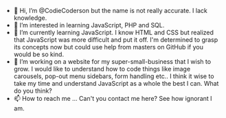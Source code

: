 - 👋 Hi, I’m @CodieCoderson but the name is not really accurate. I lack knowledge.
- 👀 I’m interested in learning JavaScript, PHP and SQL.
- 🌱 I’m currently learning JavaScript. I know HTML and CSS but realized that JavaScript was more difficult and put it off. I'm determined to grasp its concepts now but could use help from masters on GitHub if you would be so kind.
- 💞️ I’m working on a website for my super-small-business that I wish to grow. I would like to understand how to code things like image carousels, pop-out menu sidebars, form handling etc.. I think it wise to take my time and understand JavaScript as a whole the best I can. What do you think?
- 📫 How to reach me ... Can't you contact me here? See how ignorant I am.

<!---
CodieCoderson/CodieCoderson is a ✨ special ✨ repository because its `README.md` (this file) appears on your GitHub profile.
You can click the Preview link to take a look at your changes.
--->
